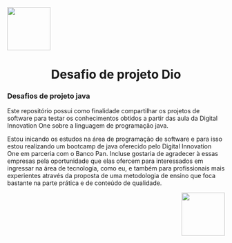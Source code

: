 <div align="left">
<img src="https://user-images.githubusercontent.com/126363111/221411093-61cbc6d3-19a0-48cb-9554-76d63149c401.png" width="100px" />
</div>
<h1 align="center">Desafio de projeto Dio </h1>




### Desafios de projeto java

Este repositório possui como finalidade compartilhar os projetos de software para testar os conhecimentos obtidos a partir das aula da Digital Innovation One sobre a linguagem de programação java.

Estou inicando os estudos na área de programação de software e para isso estou realizando um bootcamp de java oferecido pelo Digital Innovation One em parceria com o Banco Pan. Incluse gostaria de agradecer à essas empresas pela oportunidade que elas ofercem para interessados em ingressar na área de tecnologia, como eu, e também para profissionais mais experientes através da proposta de uma metodologia de ensino que foca bastante na parte prática e de conteúdo de qualidade.
<div align="right">
<img src="https://user-images.githubusercontent.com/126363111/221410108-df6332de-af2d-47cf-9e7d-512d21f517f2.png" width="100px" />
</div>
